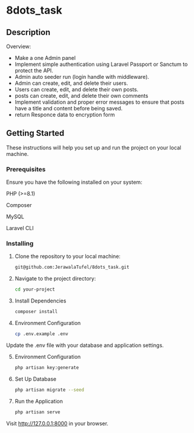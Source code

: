 # 8dots_task

## Description
Overview:

- Make a one Admin panel
- Implement simple authentication using Laravel Passport or Sanctum to protect the API.
- Admin auto seeder run (login handle with middleware).
- Admin can create, edit, and delete their users.
- Users can create, edit, and delete their own posts.
- posts can create, edit, and delete their own comments
- Implement validation and proper error messages to ensure that posts have a title and content before being saved.
- return Responce data to encryption form

## Getting Started
These instructions will help you set up and run the project on your local machine.

### Prerequisites
Ensure you have the following installed on your system:

PHP (>=8.1)

Composer

MySQL

Laravel CLI

### Installing
1. Clone the repository to your local machine:
   ```bash
   git@github.com:JerawalaTufel/8dots_task.git

2. Navigate to the project directory:
    ```bash
    cd your-project

3. Install Dependencies
    ```bash
    composer install

4. Environment Configuration
   ```bash
   cp .env.example .env

Update the .env file with your database and application settings.

5. Environment Configuration
   ```bash
   php artisan key:generate

6. Set Up Database
   ```bash
   php artisan migrate --seed

7. Run the Application
   ```bash
   php artisan serve

Visit http://127.0.0.1:8000 in your browser.
